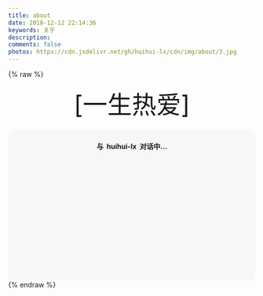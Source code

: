 ```yaml
---
title: about
date: 2018-12-12 22:14:36
keywords: 关于
description: 
comments: false
photos: https://cdn.jsdelivr.net/gh/huihui-lx/cdn/img/about/3.jpg
---
```

{% raw %}
<!-- 因为vue和botui更新导至bug,现将对话移至js下的botui中配置 -->
<div class="entry-content">
  <div class="moe-mashiro" style="text-align:center; font-size: 50px; margin-bottom: 20px;">[一生热爱]</div>
  <div id="hello-mashiro" class="popcontainer" style="min-height: 300px; padding: 2px 6px 4px; background-color: rgba(242, 242, 242, 0.5); border-radius: 10px;">
    <center>
    <p>
    </p>
    <h4>
    与&nbsp;<ruby>
    huihui-lx&nbsp;<rp>
    （</rp>
    <!-- <rt>
    真（ま）白（しろ）</rt>
    <rp>
    ）</rp> -->
    </ruby>
    对话中...</h4>
    <p>
    </p>
    </center>
    <bot-ui></botui>
  </div>
</div>
<script src="/js/botui.js"></script>
<script>
bot_ui_ini()
</script>
{% endraw %}